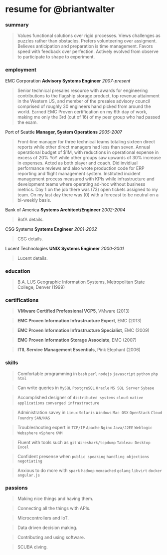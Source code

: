 # resume for @briantwalter

### summary
> Values functional solutions over rigid processes.  Views challenges as puzzles rather than obstacles.  Prefers volunteering over assigment.  Believes anticipation and preparation is time management.  Favors speed with feedback over perfection.  Actively evolved from observe to participate to shape to experiment.

### employment
EMC Corporation **Advisory Systems Engineer** *2007-present*
> Senior technical presales resource with awards for engineering contributions to the flagship storage product, top revenue attainment in the Western US, and member of the presales advisory council comprised of roughly 30 engineers hand picked from around the world.  Earned EMC Proven certification on my 6th day of work, making me only the 3rd (out of 16) of my peer group who had passed the exam.

Port of Seattle **Manager, System Operations** *2005-2007*
> Front-line manager for three technical teams totaling sixteen direct reports while other direct managers had less than seven.  Annual operational budget of $1M, with reductions in operational expense in excess of 20% YoY while other groups saw upwards of 30% increase in expenses.  Acted as both player and coach.  Did invidiual performance reviews and also wrote production code for ERP reporting and flight management system.  Instituted incident management process measured with KPIs while infrastructure and development teams where operating ad-hoc without business metrics.  Day 1 on the job there was (73) open tickets assigned to my team.  On my last day there was (0) with a forecast to be neutral on a bi-weekly basis.

Bank of America **Systems Architect/Engineer** *2002-2004*
> BofA details.

CSG Systems **Systems Engineer** *2001-2002*
> CSG details.

Lucent Technologies **UNIX Systems Engineer** *2000-2001*
> Lucent details.

### education
> B.A. LUS Geographic Information Systems, Metropolitan State College, Denver (1999)

### certifications
> **VMware Certified Professional VCP5**, VMware  (2013)

> **EMC Proven Information Infrastructure Expert**, EMC (2013)

> **EMC Proven Information Infrastructure Specialist**, EMC (2009)

> **EMC Proven Information Storage Associate**, EMC (2007)

> **ITIL Service Management Essentials**, Pink Elephant (2006)

### skills
> Comfortable programming in `bash` `perl` `nodejs` `javascript` `python` `php` `html`

> Can write queries in `MySQL` `PostgreSQL` `Oracle` `MS SQL Server` `Sybase`

> Accomplished designer of `distributed systems` `cloud-native applications` `converged infrastructure`

> Administration savvy in `Linux` `Solaris` `Windows` `Mac OSX` `OpenStack` `Cloud Foundry` `SAN/NAS`

> Troubleshooting expert in `TCP/IP` `Apache` `Nginx` `Java/J2EE` `Weblogic` `Websphere` `vSphere` `KVM`

> Fluent with tools such as `git` `Wireshark/tcpdump` `Tableau Desktop` `Excel`

> Confident presense when `public speaking` `handling objections` `negotiating`

> Anxious to do more with `spark` `hadoop` `memcached` `golang` `libvirt` `docker` `angular.js`

### passions
> Making nice things and having them.

> Connecting all the things with APIs.

> Microcontrollers and IoT.

> Data driven decision making.

> Contributing and using software.

> SCUBA diving.
